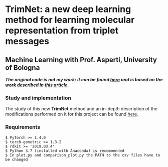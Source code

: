 # TrimNet: a new deep learning method for learning molecular representation from triplet messages
## Machine Learning with Prof. Asperti, University of Bologna 

***The original code is not my work: it can be found [here](https://github.com/yvquanli/TrimNet) and is based on the work described in [this article](https://academic.oup.com/bib/advance-article-abstract/doi/10.1093/bib/bbaa266/5955940).***

### Study and implementation
The study of this new **TrimNet** method and an in-depth description of the modifications performed on it for this project can be found [here](https://github.com/gretagrassmann/Machine-Learning-Exam/blob/main/MachineLearning.pdf).

### Requirements
```
$ PyTorch >= 1.4.0
$ torch-gemetric >= 1.3.2
$ rdkit >= '2019.03.4'
$ Python 3.7 (installed with Anaconda) is recommended
$ In plot.py and comparison_plot.py the PATH to the csv files have to be changed
```
